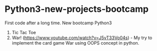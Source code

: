 # Python3-new-projects-bootcamp
First code after a long time. New bootcamp Python3

1. Tic Tac Toe
2. War! (https://www.youtube.com/watch?v=J5vT33Vo04s) - My try to implement the card game War using OOPS concept in python.
